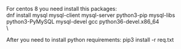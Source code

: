 For centos 8 you need install this packages:\
dnf install  mysql  mysql-client mysql-server python3-pip mysql-libs python3-PyMySQL mysql-devel gcc python36-devel.x86_64\
\ 

After you need to install python requirements:  pip3 install -r req.txt

